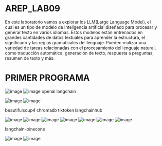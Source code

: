 # AREP_LAB09
En este laboratorio vamos a explorar los LLM(Large Language Model), el cual es un tipo de modelo de inteligencia artificial diseñado para procesar y generar texto en varios idiomas. Estos modelos están entrenados en grandes cantidades de datos textuales para aprender la estructura, el significado y las reglas gramaticales del lenguaje. Pueden realizar una variedad de tareas relacionadas con el procesamiento del lenguaje natural, como traducción automática, generación de texto, respuesta a preguntas, resumen de texto y más.

# PRIMER PROGRAMA

![image](https://github.com/NicolasCastro9/AREP_LAB09/assets/98556822/d677ec8f-9443-44f6-99d8-89ee6638185e)
![image](https://github.com/NicolasCastro9/AREP_LAB09/assets/98556822/65f06ebc-7f31-42eb-948f-32f41f94de83)
openai
langchain


![image](https://github.com/NicolasCastro9/AREP_LAB09/assets/98556822/8ddab06c-5850-49e9-80d0-aec51c36f086)
![image](https://github.com/NicolasCastro9/AREP_LAB09/assets/98556822/81107a65-3849-4222-a6e5-fbb285839a12)

beautifulsoup4
chromadb
tiktoken
langchainhub

![image](https://github.com/NicolasCastro9/AREP_LAB09/assets/98556822/521b5b31-751b-4eee-81fe-938fec21f3d8)
![image](https://github.com/NicolasCastro9/AREP_LAB09/assets/98556822/af1ec5d4-5597-4446-910d-acc8290bd981)
![image](https://github.com/NicolasCastro9/AREP_LAB09/assets/98556822/eb2a754e-2b4a-49fa-b47a-624de4447ea5)
![image](https://github.com/NicolasCastro9/AREP_LAB09/assets/98556822/84a47a31-17ce-42d2-91a4-317b74618062)
![image](https://github.com/NicolasCastro9/AREP_LAB09/assets/98556822/b6a0a567-5856-47bf-8152-fd7919203d9c)
![image](https://github.com/NicolasCastro9/AREP_LAB09/assets/98556822/42f79e52-0f9c-4d20-9ca5-337afc59906f)
![image](https://github.com/NicolasCastro9/AREP_LAB09/assets/98556822/7a98e90b-f8c6-405c-8f4d-d41e37869f83)

langchain-pinecone

![image](https://github.com/NicolasCastro9/AREP_LAB09/assets/98556822/a787477d-b6e1-4e97-b958-ce91749d38ef)
![image](https://github.com/NicolasCastro9/AREP_LAB09/assets/98556822/00d243e8-4c08-4b85-a580-b8e8107e6568)


